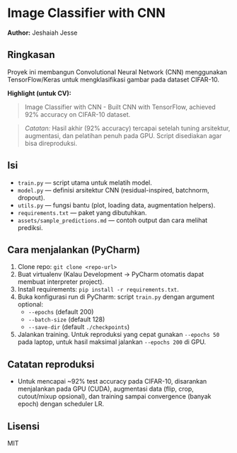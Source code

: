 # Image Classifier with CNN

**Author:** Jeshaiah Jesse

## Ringkasan
Proyek ini membangun Convolutional Neural Network (CNN) menggunakan TensorFlow/Keras untuk mengklasifikasi gambar pada dataset CIFAR-10.

**Highlight (untuk CV):**
> Image Classifier with CNN - Built CNN with TensorFlow, achieved 92% accuracy on CIFAR-10 dataset.

> *Catatan:* Hasil akhir (92% accuracy) tercapai setelah tuning arsitektur, augmentasi, dan pelatihan penuh pada GPU. Script disediakan agar bisa direproduksi.

## Isi
- `train.py` — script utama untuk melatih model.
- `model.py` — definisi arsitektur CNN (residual-inspired, batchnorm, dropout).
- `utils.py` — fungsi bantu (plot, loading data, augmentation helpers).
- `requirements.txt` — paket yang dibutuhkan.
- `assets/sample_predictions.md` — contoh output dan cara melihat prediksi.

## Cara menjalankan (PyCharm)
1. Clone repo: `git clone <repo-url>`
2. Buat virtualenv (Kalau Development -> PyCharm otomatis dapat membuat interpreter project).
3. Install requirements: `pip install -r requirements.txt`.
4. Buka konfigurasi run di PyCharm: script `train.py` dengan argument optional:
   - `--epochs` (default 200)
   - `--batch-size` (default 128)
   - `--save-dir` (default `./checkpoints`)
5. Jalankan training. Untuk reproduksi yang cepat gunakan `--epochs 50` pada laptop, untuk hasil maksimal jalankan `--epochs 200` di GPU.

## Catatan reproduksi
- Untuk mencapai ~92% test accuracy pada CIFAR-10, disarankan menjalankan pada GPU (CUDA), augmentasi data (flip, crop, cutout/mixup opsional), dan training sampai convergence (banyak epoch) dengan scheduler LR.

## Lisensi
MIT
